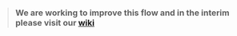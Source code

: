 > ### We are working to improve this flow and in the interim please visit our [wiki](https://github.com/bcgov/sso-keycloak/wiki)
